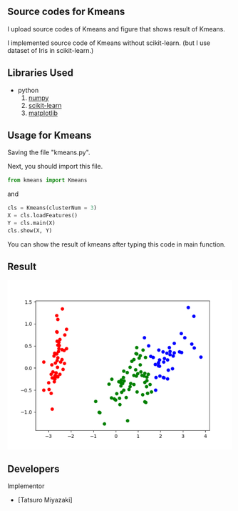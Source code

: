 Source codes for Kmeans
 --- 

I upload source codes of Kmeans and figure that shows result of Kmeans.

I implemented source code of Kmeans without scikit-learn. (but I use dataset of Iris in scikit-learn.)

Libraries Used
---
- python
  1. [numpy](http://www.numpy.org/)
  2. [scikit-learn](http://scikit-learn.org/stable/)
  3. [matplotlib](https://matplotlib.org)

Usage for Kmeans
---
Saving the file "kmeans.py".

Next, you should import this file.

```python
from kmeans import Kmeans
```

and

```python
cls = Kmeans(clusterNum = 3)
X = cls.loadFeatures()
Y = cls.main(X)
cls.show(X, Y)
```

You can show the result of kmeans after typing this code in main function.

Result
---
![result of  Kmeans](kmeans.png)

Developers
---
Implementor
 - [Tatsuro Miyazaki]

